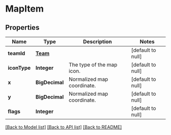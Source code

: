 # MapItem
## Properties

Name | Type | Description | Notes
------------ | ------------- | ------------- | -------------
**teamId** | [**Team**](Team.md) |  | [default to null]
**iconType** | **Integer** | The type of the map icon. | [default to null]
**x** | **BigDecimal** | Normalized map coordinate. | [default to null]
**y** | **BigDecimal** | Normalized map coordinate. | [default to null]
**flags** | **Integer** |  | [default to null]

[[Back to Model list]](../README.md#documentation-for-models) [[Back to API list]](../README.md#documentation-for-api-endpoints) [[Back to README]](../README.md)

